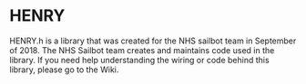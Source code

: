 # HENRY
 HENRY.h is a library that was created for the NHS sailbot team in September of 2018.
 The NHS Sailbot team creates and maintains code used in the library.
 If you need help understanding the wiring or code behind this library, please go to the Wiki.